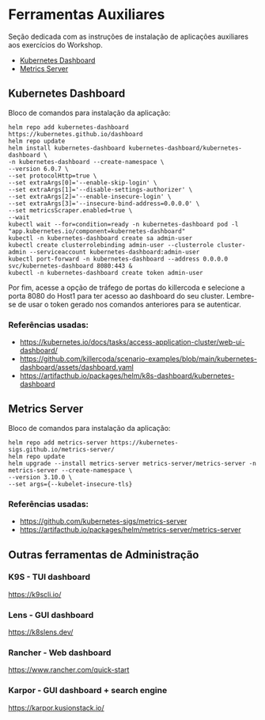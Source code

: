 # Ferramentas Auxiliares

Seção dedicada com as instruções de instalação de aplicações auxiliares aos exercícios do Workshop.

- [Kubernetes Dashboard](#dashboard)
- [Metrics Server](#metrics-server)

## Kubernetes Dashboard

Bloco de comandos para instalação da aplicação:
```
helm repo add kubernetes-dashboard https://kubernetes.github.io/dashboard
helm repo update
helm install kubernetes-dashboard kubernetes-dashboard/kubernetes-dashboard \
-n kubernetes-dashboard --create-namespace \
--version 6.0.7 \
--set protocolHttp=true \
--set extraArgs[0]='--enable-skip-login' \
--set extraArgs[1]='--disable-settings-authorizer' \
--set extraArgs[2]='--enable-insecure-login' \
--set extraArgs[3]='--insecure-bind-address=0.0.0.0' \
--set metricsScraper.enabled=true \
--wait
kubectl wait --for=condition=ready -n kubernetes-dashboard pod -l "app.kubernetes.io/component=kubernetes-dashboard"
kubectl -n kubernetes-dashboard create sa admin-user
kubectl create clusterrolebinding admin-user --clusterrole cluster-admin --serviceaccount kubernetes-dashboard:admin-user
kubectl port-forward -n kubernetes-dashboard --address 0.0.0.0 svc/kubernetes-dashboard 8080:443 &
kubectl -n kubernetes-dashboard create token admin-user
```

Por fim, acesse a opção de tráfego de portas do killercoda e selecione a porta 8080 do Host1 para ter acesso ao dashboard do seu cluster. Lembre-se de usar o token gerado nos comandos anteriores para se autenticar.

### Referências usadas:

- https://kubernetes.io/docs/tasks/access-application-cluster/web-ui-dashboard/
- https://github.com/killercoda/scenario-examples/blob/main/kubernetes-dashboard/assets/dashboard.yaml
- https://artifacthub.io/packages/helm/k8s-dashboard/kubernetes-dashboard

## Metrics Server

Bloco de comandos para instalação da aplicação:

```
helm repo add metrics-server https://kubernetes-sigs.github.io/metrics-server/
helm repo update
helm upgrade --install metrics-server metrics-server/metrics-server -n metrics-server --create-namespace \
--version 3.10.0 \
--set args={--kubelet-insecure-tls}
```

### Referências usadas:

- https://github.com/kubernetes-sigs/metrics-server
- https://artifacthub.io/packages/helm/metrics-server/metrics-server

## Outras ferramentas de Administração

### K9S - TUI dashboard

https://k9scli.io/

### Lens - GUI dashboard

https://k8slens.dev/

### Rancher - Web dashboard

https://www.rancher.com/quick-start

### Karpor - GUI dashboard + search engine

https://karpor.kusionstack.io/
